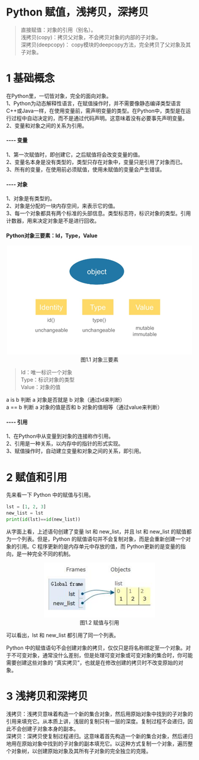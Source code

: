 Python 赋值，浅拷贝，深拷贝
=========================

> 直接赋值：对象的引用（别名）。    
> 浅拷贝(copy)：拷贝父对象，不会拷贝对象的内部的子对象。    
> 深拷贝(deepcopy)： copy模块的deepcopy方法，完全拷贝了父对象及其子对象。    

# 1 基础概念

在Python里，一切皆对象，完全的面向对象。  
1、Python为动态解释性语言，在赋值操作时，并不需要像静态编译类型语言C++或Java一样，在使用变量前，需声明变量的类型。在Python中，类型是在运行过程中自动决定的，而不是通过代码声明。这意味着没有必要事先声明变量。   
2、变量和对象之间的关系为引用。  



#### ---- 变量

1、第一次赋值时，即创建它，之后赋值将会改变变量的值。   
2、变量名本身是没有类型的，类型只存在对象中，变量只是引用了对象而已。  
3、所有的变量，在使用前必须赋值，使用未赋值的变量会产生错误。  

#### ---- 对象

1、对象是有类型的。  
2、对象是分配的一块内存空间，来表示它的值。  
3、每一个对象都具有两个标准的头部信息。类型标志符，标识对象的类型。引用计数器，用来决定对象是不是进行回收。

#### Python对象三要素：Id，Type，Value
<div align=center>
<img width="500" src="img/1.1.jpg"/>
</div>
<div align=center>图1.1 对象三要素</div>

> Id：唯一标识一个对象   
> Type：标识对象的类型  
> Value：对象的值  

a is b 判断 a 对象是否就是 b 对象（通过id来判断）   
a == b 判断 a 对象的值是否和 b 对象的值相等（通过value来判断）     

#### ---- 引用

1、在Python中从变量到对象的连接称作引用。  
2、引用是一种关系，以内存中的指针的形式实现。  
3、赋值操作时，自动建立变量和对象之间的关系，即引用。  

# 2 赋值和引用
先来看一下 Python 中的赋值与引用。

``` python
lst = [1, 2, 3]
new_list = lst
print(id(lst)==id(new_list))
```
从字面上看，上述语句创建了变量 lst 和 new_list，并且 lst 和 new_list 的赋值都为一个列表。但是，Python 的赋值语句并不会复制对象，而是会重新创建一个对象的引用。C 程序更新的是内存单元中存放的值，而 Python更新的是变量的指向，是一种完全不同的机制。
<div align=center>
<img width="300" src="img/1.2.jpg"/>
</div>
<div align=center>图1.2 赋值与引用</div>

可以看出，lst 和 new_list 都引用了同一个列表。

 

Python 中的赋值语句不会创建对象的拷贝，仅仅只是将名称绑定至一个对象。对于不可变对象，通常没什么差别，但是处理可变对象或可变对象的集合时，你可能需要创建这些对象的 “真实拷贝”，也就是在修改创建的拷贝时不改变原始的对象。

# 3 浅拷贝和深拷贝

浅拷贝：浅拷贝意味着构造一个新的集合对象，然后用原始对象中找到的子对象的引用来填充它。从本质上讲，浅层的复制只有一层的深度。复制过程不会递归，因此不会创建子对象本身的副本。    
深拷贝：深拷贝使复制过程递归。这意味着首先构造一个新的集合对象，然后递归地用在原始对象中找到的子对象的副本填充它。以这种方式复制一个对象，遍历整个对象树，以创建原始对象及其所有子对象的完全独立的克隆。

